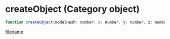 # createObject (Category object)

```js
function createObject(modelHash: number, x: number, y: number, z: number, isNetwork: boolean, thisScriptCheck: boolean, dynamic: boolean): number
```

[filename](createObject_m.md ':include')